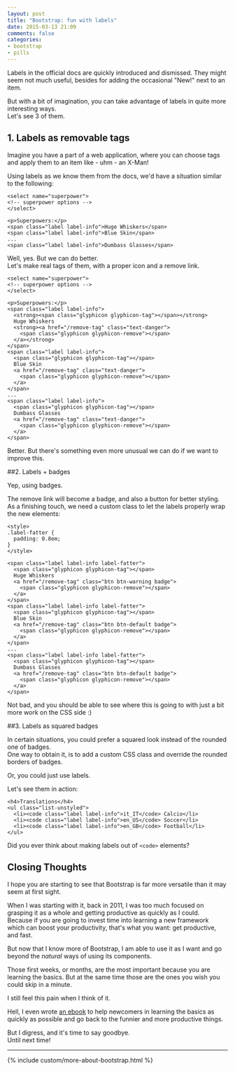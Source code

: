 ```yaml
---
layout: post
title: "Bootstrap: fun with labels"
date: 2015-03-13 21:09
comments: false
categories:
- bootstrap
- pills
---
```


Labels in the official docs are quickly introduced and dismissed. They might seem not much useful, besides for adding the occasional "New!" next to an item.

But with a bit of imagination, you can take advantage of labels in quite more interesting ways.  
Let's see 3 of them.

## 1. Labels as removable tags

Imagine you have a part of a web application, where you can choose tags and apply them to an item like - uhm - an X-Man!

Using labels as we know them from the docs, we'd have a situation similar to the following:

<pre><code class="language-markup">&lt;select name="superpower"&gt;
&lt;!-- superpower options --&gt;
&lt;/select&gt;

&lt;p&gt;Superpowers:&lt;/p&gt;
&lt;span class="label label-info"&gt;Huge Whiskers&lt;/span&gt;
&lt;span class="label label-info"&gt;Blue Skin&lt;/span&gt;
...
&lt;span class="label label-info"&gt;Dumbass Glasses&lt;/span&gt;
</code></pre>

Well, yes. But we can do better.  
Let's make real tags of them, with a proper icon and a remove link.

<pre><code class="language-markup">&lt;select name="superpower"&gt;
&lt;!-- superpower options --&gt;
&lt;/select&gt;

&lt;p&gt;Superpowers:&lt;/p&gt;
&lt;span class="label label-info"&gt;
  &lt;strong&gt;&lt;span class="glyphicon glyphicon-tag"&gt;&lt;/span&gt;&lt;/strong&gt;&#32;
  Huge Whiskers&#32;
  &lt;strong&gt;&lt;a href="/remove-tag" class="text-danger"&gt;
    &lt;span class="glyphicon glyphicon-remove"&gt;&lt;/span&gt;
  &lt;/a&gt;&lt;/strong&gt;
&lt;/span&gt;
&lt;span class="label label-info"&gt;
  &lt;span class="glyphicon glyphicon-tag"&gt;&lt;/span&gt;&#32;
  Blue Skin&#32;
  &lt;a href="/remove-tag" class="text-danger"&gt;
    &lt;span class="glyphicon glyphicon-remove"&gt;&lt;/span&gt;
  &lt;/a&gt;
&lt;/span&gt;
...
&lt;span class="label label-info"&gt;
  &lt;span class="glyphicon glyphicon-tag"&gt;&lt;/span&gt;&#32;
  Dumbass Glasses&#32;
  &lt;a href="/remove-tag" class="text-danger"&gt;
    &lt;span class="glyphicon glyphicon-remove"&gt;&lt;/span&gt;
  &lt;/a&gt;
&lt;/span&gt;
</code></pre>

Better. But there's something even more unusual we can do if we want to improve this.

##2. Labels + badges

Yep, using badges.

The remove link will become a badge, and also a button for better styling.  
As a finishing touch, we need a custom class to let the labels properly wrap the new elements:

<pre><code class="language-markup">&lt;style&gt;
.label-fatter {
  padding: 0.8em;
}
&lt;/style&gt;

&lt;span class="label label-info label-fatter"&gt;
  &lt;span class="glyphicon glyphicon-tag"&gt;&lt;/span&gt;&#32;
  Huge Whiskers&#32;
  &lt;a href="/remove-tag" class="btn btn-warning badge"&gt;
    &lt;span class="glyphicon glyphicon-remove"&gt;&lt;/span&gt;
  &lt;/a&gt;
&lt;/span&gt;
&lt;span class="label label-info label-fatter"&gt;
  &lt;span class="glyphicon glyphicon-tag"&gt;&lt;/span&gt;&#32;
  Blue Skin&#32;
  &lt;a href="/remove-tag" class="btn btn-default badge"&gt;
    &lt;span class="glyphicon glyphicon-remove"&gt;&lt;/span&gt;
  &lt;/a&gt;
&lt;/span&gt;
...
&lt;span class="label label-info label-fatter"&gt;
  &lt;span class="glyphicon glyphicon-tag"&gt;&lt;/span&gt;&#32;
  Dumbass Glasses&#32;
  &lt;a href="/remove-tag" class="btn btn-default badge"&gt;
    &lt;span class="glyphicon glyphicon-remove"&gt;&lt;/span&gt;
  &lt;/a&gt;
&lt;/span&gt;
</code></pre>

Not bad, and you should be able to see where this is going to with just a bit more work on the CSS side :)

##3. Labels as squared badges

In certain situations, you could prefer a squared look instead of the rounded one of badges.  
One way to obtain it, is to add a custom CSS class and override the rounded borders of badges.

Or, you could just use labels.

Let's see them in action:

<pre><code class="language-markup">&lt;h4&gt;Translations&lt;/h4&gt;
&lt;ul class="list-unstyled"&gt;
  &lt;li&gt;&lt;code class="label label-info"&gt;it_IT&lt;/code&gt; Calcio&lt;/li&gt;
  &lt;li&gt;&lt;code class="label label-info"&gt;en_US&lt;/code&gt; Soccer&lt;/li&gt;
  &lt;li&gt;&lt;code class="label label-info"&gt;en_GB&lt;/code&gt; Football&lt;/li&gt;
&lt;/ul&gt;
</code></pre>

Did you ever think about making labels out of `<code>` elements?

## Closing Thoughts

I hope you are starting to see that Bootstrap is far more versatile than it may seem at first sight.

When I was starting with it, back in 2011, I was too much focused on grasping it as a whole and getting productive as quickly as I could.  
Because if you are going to invest time into learning a new framework which can boost your productivity, that's what you want: get productive, and fast.

But now that I know more of Bootstrap, I am able to use it as I want and go beyond the *natural* ways of using its components.

Those first weeks, or months, are the most important because you are learning the basics. But at the same time those are the ones you wish you could skip in a minute.

I still feel this pain when I think of it.

Hell, I even wrote [an ebook](http://www.williamghelfi.com/bootstrap-in-practice) to help newcomers in learning the basics as quickly as possible and go back to the funnier and more productive things.

But I digress, and it's time to say goodbye.  
Until next time!

<hr />

{% include custom/more-about-bootstrap.html %}
